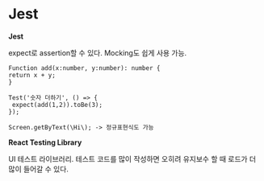 # Jest

**Jest**

expect로 assertion할 수 있다. Mocking도 쉽게 사용 가능.

```
Function add(x:number, y:number): number {
return x + y;
}
```

```
Test('숫자 더하기', () => {
 expect(add(1,2)).toBe(3);
});
```

```
Screen.getByText(\Hi\); -> 정규표현식도 가능
```



**React Testing Library**

UI 테스트 라이브러리. 테스트 코드를 많이 작성하면 오히려 유지보수 할 때 로드가 더 많이 들어갈 수 있다.

